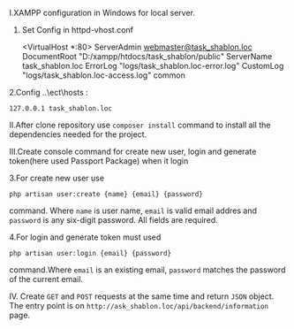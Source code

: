 I.XAMPP configuration in Windows for local server.

1. Set Config in httpd-vhost.conf


    <VirtualHost *:80>
        ServerAdmin webmaster@task_shablon.loc
        DocumentRoot "D:/xampp/htdocs/task_shablon/public"
        ServerName task_shablon.loc
        ErrorLog "logs/task_shablon.loc-error.log"
        CustomLog "logs/task_shablon.loc-access.log" common
    </VirtualHost>

2.Config ..\ect\hosts :

    127.0.0.1 task_shablon.loc

II.After clone repository use `composer install` command to install all the dependencies needed for the project.

III.Create console command for create new user, login and generate token(here used Passport Package) when it login

3.For create new user use 

    php artisan user:create {name} {email} {password}

command. Where `name` is user name, `email` is valid email addres and `password` is any six-digit password.
All fields are required.

4.For login and generate token must used

    php artisan user:login {email} {password}

command.Where `email` is an existing email, `password` matches the password of the current email.

IV. Create `GET` and `POST` requests at the same time and return `JSON` object. The entry point is on `http://ask_shablon.loc/api/backend/information` page.

